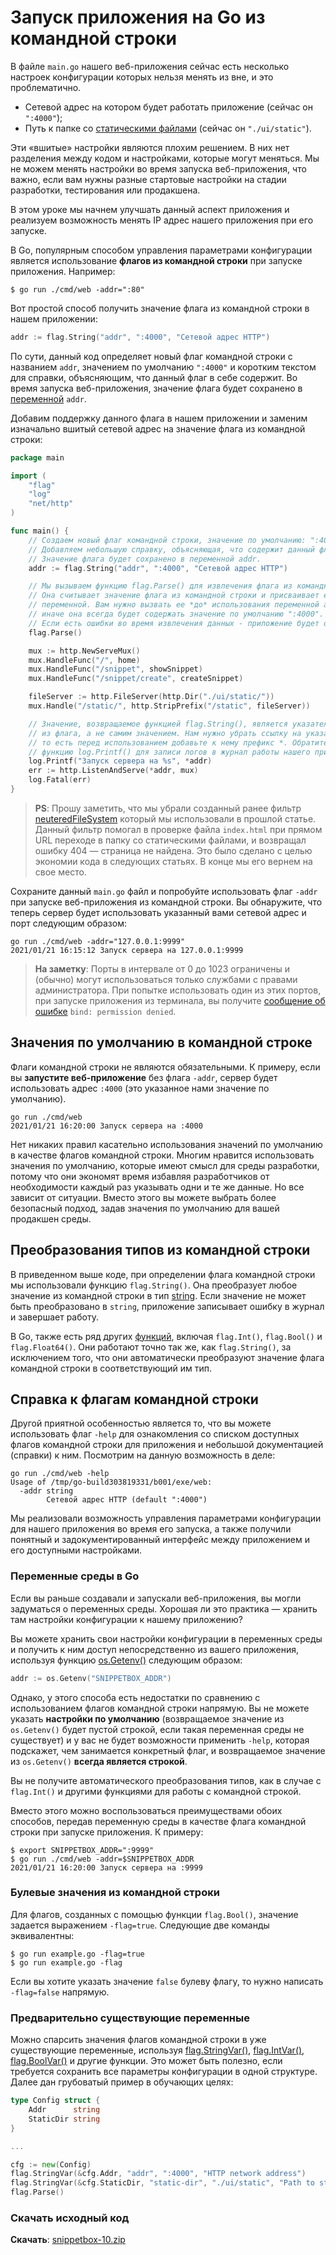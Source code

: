 # Запуск приложения на Go из командной строки
В файле `main.go` нашего веб-приложения сейчас есть несколько  настроек конфигурации которых нельзя менять из вне, и это проблематично.

-   Сетевой адрес на котором будет работать приложение (сейчас он `":4000"`);
-   Путь к папке со [статическими файлами](https://golangs.org/serving-static-files "статические файлы в Golang") (сейчас он `"./ui/static"`).

Эти «вшитые» настройки являются плохим решением. В них нет разделения между кодом и настройками, которые могут меняться. Мы не можем менять настройки во время запуска веб-приложения, что важно, если вам нужны разные стартовые настройки на стадии разработки, тестирования или продакшена.

В этом уроке мы начнем улучшать данный аспект приложения и реализуем возможность менять IP адрес нашего приложения при его запуске.

В Go, популярным способом управления параметрами конфигурации является использование **флагов из командной строки** при запуске приложения. Например:

```shell
$ go run ./cmd/web -addr=":80"
```
Вот простой способ получить значение флага из командной строки в нашем приложении:

```go
addr := flag.String("addr", ":4000", "Сетевой адрес HTTP")
```
По сути, данный код определяет новый флаг командной строки с названием `addr`, значением по умолчанию `":4000"` и коротким текстом для справки, объясняющим, что данный флаг в себе содержит. Во время запуска веб-приложения, значение флага будет сохранено в [переменной](https://golangs.org/osnovy-golang#const-var "переменные в golang") `addr`.

Добавим поддержку данного флага в нашем приложении и заменим изначально вшитый сетевой адрес на значение флага из командной строки:

```go
package main

import (
	"flag"
	"log"
	"net/http"
)

func main() {
	// Создаем новый флаг командной строки, значение по умолчанию: ":4000".
	// Добавляем небольшую справку, объясняющая, что содержит данный флаг. 
	// Значение флага будет сохранено в переменной addr.
	addr := flag.String("addr", ":4000", "Сетевой адрес HTTP")

	// Мы вызываем функцию flag.Parse() для извлечения флага из командной строки.
	// Она считывает значение флага из командной строки и присваивает его содержимое
	// переменной. Вам нужно вызвать ее *до* использования переменной addr
	// иначе она всегда будет содержать значение по умолчанию ":4000". 
	// Если есть ошибки во время извлечения данных - приложение будет остановлено.
	flag.Parse()

	mux := http.NewServeMux()
	mux.HandleFunc("/", home)
	mux.HandleFunc("/snippet", showSnippet)
	mux.HandleFunc("/snippet/create", createSnippet)

	fileServer := http.FileServer(http.Dir("./ui/static/"))
	mux.Handle("/static/", http.StripPrefix("/static", fileServer))

	// Значение, возвращаемое функцией flag.String(), является указателем на значение
	// из флага, а не самим значением. Нам нужно убрать ссылку на указатель
	// то есть перед использованием добавьте к нему префикс *. Обратите внимание, что мы используем
	// функцию log.Printf() для записи логов в журнал работы нашего приложения.
	log.Printf("Запуск сервера на %s", *addr)
	err := http.ListenAndServe(*addr, mux)
	log.Fatal(err)
}
```
> **PS**: Прошу заметить, что мы убрали созданный ранее фильтр [neuteredFileSystem](https://golangs.org/serving-static-files#custom-filesystem) который мы использовали в прошлой статье. Данный фильтр помогал в проверке файла `index.html` при прямом URL переходе в папку со статическими файлами, и возвращал ошибку 404 — страница не найдена. Это было сделано с целью экономии кода в следующих статьях. В конце мы его вернем на свое место.

Сохраните данный `main.go` файл и попробуйте использовать флаг `-addr` при запуске веб-приложения из командной строки. Вы обнаружите, что теперь сервер будет использовать указанный вами сетевой адрес и порт следующим образом:

```shell
go run ./cmd/web -addr="127.0.0.1:9999"
2021/01/21 16:15:12 Запуск сервера на 127.0.0.1:9999
```
> **На заметку**: Порты в интервале от 0 до 1023 ограничены и (обычно) могут использоваться только службами с правами администратора. При попытке использовать один из этих портов, при запуске приложения из терминала, вы получите [сообщение об ошибке](https://golangs.org/errors "обработка ошибок в golang") `bind: permission denied`.

## Значения по умолчанию в командной строке

Флаги командной строки не являются обязательными. К примеру, если вы **запустите веб-приложение** без флага `-addr`, сервер будет использовать адрес `:4000` (это указанное нами значение по умолчанию).

```shell
go run ./cmd/web
2021/01/21 16:20:00 Запуск сервера на :4000
```
Нет никаких правил касательно использования значений по умолчанию в качестве флагов командной строки. Многим нравится использовать значения по умолчанию, которые имеют смысл для среды разработки, потому что они экономят время избавляя разработчиков от необходимости каждый раз указывать одни и те же данные. Но все зависит от ситуации. Вместо этого вы можете выбрать более безопасный подход, задав значения по умолчанию для вашей продакшен среды.

## Преобразования типов из командной строки

В приведенном выше коде, при определении флага командной строки мы использовали функцию `flag.String()`. Она преобразует любое значение из командной строки в тип [string](https://golangs.org/string). Если значение не может быть преобразовано в `string`, приложение записывает ошибку в журнал и завершает работу.

В Go, также есть ряд других [функций](https://golangs.org/func), включая `flag.Int()`, `flag.Bool()` и `flag.Float64()`. Они работают точно так же, как `flag.String()`, за исключением того, что они автоматически преобразуют значение флага командной строки в соответствующий им тип.

## Справка к флагам командной строки

Другой приятной особенностью является то, что вы можете использовать флаг `-help` для ознакомления со списком доступных флагов командной строки для приложения и небольшой документацией (справки) к ним. Посмотрим на данную возможность в деле:

```shell
go run ./cmd/web -help
Usage of /tmp/go-build303819331/b001/exe/web:
  -addr string
    	Сетевой адрес HTTP (default ":4000")
```
Мы реализовали возможность управления параметрами конфигурации для нашего приложения во время его запуска, а также получили понятный и задокументированный интерфейс между приложением и его доступными настройками.

### Переменные среды в Go

Если вы раньше создавали и запускали веб-приложения, вы могли задуматься о переменных среды. Хорошая ли это практика — хранить там настройки конфигурации к нашему приложению?

Вы можете хранить свои настройки конфигурации в переменных среды и получить к ним доступ непосредственно из вашего приложения, используя функцию [os.Getenv()](https://golang.org/pkg/os/#Getenv) следующим образом:

```go
addr := os.Getenv("SNIPPETBOX_ADDR")
```
Однако, у этого способа есть недостатки по сравнению с использованием флагов командной строки напрямую. Вы не можете указать **настройки по умолчанию** (возвращаемое значение из `os.Getenv()` будет пустой строкой, если такая переменная среды не существует) и у вас не будет возможности применить `-help`, которая подскажет, чем занимается конкретный флаг, и возвращаемое значение из `os.Getenv()` **всегда является строкой**.

Вы не получите автоматического преобразования типов, как в случае с `flag.Int()` и другими функциями для работы с командной строкой.

Вместо этого можно воспользоваться преимуществами обоих способов, передав переменную среды в качестве флага командной строки при запуске приложения. К примеру:

```shell
$ export SNIPPETBOX_ADDR=":9999"
$ go run ./cmd/web -addr=$SNIPPETBOX_ADDR
2021/01/21 16:20:00 Запуск сервера на :9999
```
### Булевые значения из командной строки

Для флагов, созданных с помощью функции `flag.Bool()`, значение задается выражением `-flag=true`. Следующие две команды эквивалентны:

```shell
$ go run example.go -flag=true
$ go run example.go -flag
```
Если вы хотите указать значение `false` булеву флагу, то нужно написать `-flag=false` напрямую.

### Предварительно существующие переменные

Можно спарсить значения флагов командной строки в уже существующие переменные, используя [flag.StringVar()](https://golang.org/pkg/flag/#FlagSet.StringVar), [flag.IntVar()](https://golang.org/pkg/flag/#FlagSet.IntVar), [flag.BoolVar()](https://golang.org/pkg/flag/#FlagSet.BoolVar) и другие функции. Это может быть полезно, если требуется сохранить все параметры конфигурации в одной структуре. Далее дан грубоватый пример в обучающих целях:

```go
type Config struct {
    Addr      string
    StaticDir string
}

...

cfg := new(Config)
flag.StringVar(&cfg.Addr, "addr", ":4000", "HTTP network address")
flag.StringVar(&cfg.StaticDir, "static-dir", "./ui/static", "Path to static assets")
flag.Parse()
```
### Скачать исходный код

**Скачать**: [snippetbox-10.zip](https://golangs.org/wp-content/uploads/2021/01/snippetbox-10.zip)
